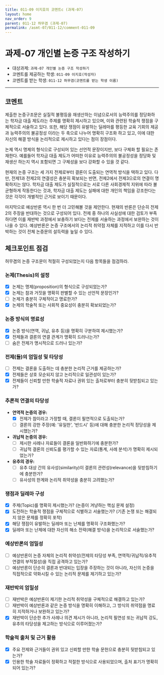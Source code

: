 ```yaml
---
title: 011-09 이지호의 코멘트c (과제-07) 
layout: home
nav_order: 9
parent: 011-12 허무겸 (과제-07)
permalink: /asmt-07/011-12/comment-011-09
---
```


# 과제-07 개인별 논증 구조 작성하기

- 대상과제: `과제-07 개인별 논증 구조 작성하기`
- 코멘트를 제공하는 학생: `011-09 이지호(작성자)` 
- 코멘트를 받는 학생: `011-12 허무겸(코멘트를 받는 학생 이름)` 

---

## 코멘트

제출한 논증구조문은 실질적 불평등을 재생산하는 이념으로서의 능력주의를 정당화하는 학자금 대출 제도라는 주제를 명확히 제시하고 있으며, 이와 관련된 학술적 쟁점을 구체적으로 서술하고 있다. 또한, 해당 쟁점이 유발하는 딜레마를 평등한 교육 기회의 제공과 능력주의의 불공정성 이라는 두 축으로 나누어 명확히 구조화 하고 있고, 이에 대한 자신의 해결 방식을 논리적으로 제시하고 있다는 점이 장점이다. 

논제 역시 명제의 형식으로 구성되어 있는 선언적 문장이지만, 보다 구체화 할 필요는 존재한다. 예를들어 학자금 대출 제도가 어떠한 이유로 능력주의의 불공정성을 정당화 및 재생산 하는지 역시 포함되면 그 구체성을 보다 강화할 수 있을 것 같다. 

현재의 논증 구조는 세 가지 전제로부터 결론이 도출되는 연역적 방식을 택하고 있다. 다만, 전제1과 전제2의 연결성은 충분히 확보되는 반면, 전제2에서 전제3으로의 연결이 명확하지는 않다. 학자금 대출 제도가 실질적으로는 서로 다른 사회경제적 지위에 따라 불균형하게 작동한다는 것과, 학자금 대출 제도는 실패에 대한 개인의 책임을 강조한다는 것은 각각이 개별적인 근거로 보이기 때문이다. 

마지막으로 예상반론 역시 한 번 더 고민해볼 것을 제안한다. 현재의 반론은 단순히 전제2의 주장을 반대하는 것으로 구성되어 있다. 전제 중 하나의 사실성에 대한 검토가 부족하다면 이를 재반박 과정에서 보충하기 보다는 전제를 서술하는 과정에서 보완하는 것이 나을 수 있다. 예상반론은 논증 구조에서의 논리적 취약점 자체를 지적하고 이를 다시 반박하는 것이 전체 논증문의 설득력을 높일 수 있다. 

## 체크포인트 점검

허무겸의 논증 구조문이 적절히 구성되었는지 다음 항목들을 점검하라.

### **논제(Thesis)의 설정**
- [x] 논제는 명제(proposition)의 형식으로 구성되었는가?
- [x] 논제는 참과 거짓을 명확히 판별할 수 있는 선언적 문장인가?
- [ ] 논제가 충분히 구체적이고 명료한가?
- [x] 논제의 학술적 또는 사회적 중요성이 충분히 확보되었는가?

### **논증 방식의 명료성**
- [x] 논증 방식(연역, 귀납, 유추 등)을 명확히 구분하여 제시했는가?
- [x] 전제들과 결론의 연결 관계가 명확히 드러나는가?
- [ ] 숨은 전제가 명시적으로 드러나 있는가?

### **전제(들)의 엄밀성 및 타당성**
- [ ] 전제는 결론을 도출하는 데 충분한 논리적 근거를 제공하는가?
- [x] 전제들은 상호 모순되지 않고 논리적으로 일관성이 있는가?
- [x] 전제들이 신뢰할 만한 학술적 자료나 권위 있는 출처로부터 충분히 뒷받침되고 있는가?

### **추론적 연결의 타당성**
- **연역적 논증의 경우:**
  - [x] 전제가 참이라고 가정할 때, 결론이 필연적으로 도출되는가?
  - [ ] 결론의 강한 주장(예: '유일한', '반드시' 등)에 대해 충분한 논리적 정당성을 제시했는가?

- **귀납적 논증의 경우:**
  - [ ] 제시한 사례나 자료들이 결론을 일반화하기에 충분한가?
  - [ ] 귀납적 결론의 신뢰도를 평가할 수 있는 자료(통계, 사례 분석)가 명확히 제시되었는가?

- **유추의 경우:**
  - [ ] 유추 대상 간의 유사성(similarity)이 결론의 관련성(relevance)을 뒷받침하기에 충분한가?
  - [ ] 유사성의 한계와 논리적 취약성을 충분히 고려했는가?

### **쟁점과 딜레마 구성**
- [x] 주제(Topic)를 명확히 제시했는가? (논증이 겨냥하는 핵심 문제 설정)
- [x] 도전하는 학술적 쟁점을 구체적으로 식별하고 서술했는가? (기존 논쟁 또는 해결되지 않은 문제를 정확히 포착)
- [x] 해당 쟁점이 유발하는 딜레마 또는 난제를 명확히 구조화했는가?
- [x] 딜레마 또는 난제에 대한 자신의 해소 전략(해결 방식)을 논리적으로 서술했는가?

### **예상반론의 엄밀성**
- [ ] 예상반론이 논증 자체의 논리적 취약성(전제의 타당성 부족, 연역적/귀납적/유추적 연결의 부적절성)을 직접 공격하고 있는가?
- [ ] 예상반론이 단순히 결론과 반대되는 입장을 주장하는 것이 아니라, 자신의 논증을 직접적으로 약화시킬 수 있는 논리적 문제를 제기하고 있는가?

### **재반박의 엄밀성**
- [ ] 재반박은 예상반론이 제기한 논리적 취약성을 구체적으로 해결하고 있는가?
- [ ] 재반박이 예상반론과 같은 논증 방식을 명확히 이해하고, 그 방식의 취약점을 명료히 지적하거나 보완하고 있는가?
- [x] 재반박이 단순한 추가 사례나 의견 제시가 아니라, 논리적 필연성 또는 귀납적 강도, 유추의 타당성을 제고하는 방식으로 이루어졌는가?

### **학술적 출처 및 근거 활용**
- [x] 주요 전제와 근거들이 권위 있고 신뢰할 만한 학술 문헌으로 충분히 뒷받침되고 있는가?
- [x] 인용한 학술 자료들이 정확하고 적절한 방식으로 사용되었으며, 출처 표기가 명확히 되어 있는가?
